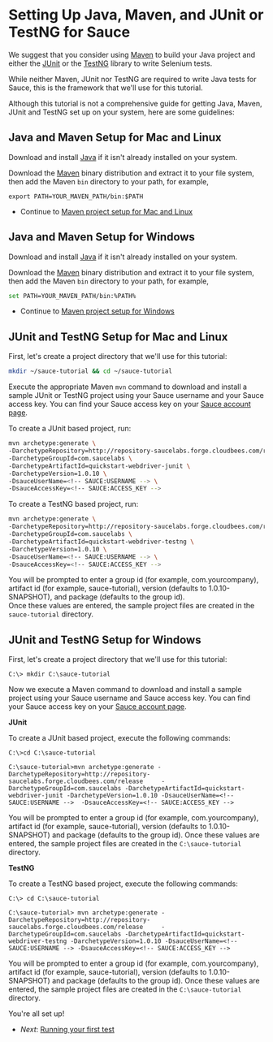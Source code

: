 Setting Up Java, Maven, and JUnit or TestNG for Sauce
=====

We suggest that you consider using [Maven](http://maven.apache.org) to build your Java project and either the 
[JUnit](http://www.junit.org) or the [TestNG](http://www.testng.org) library to write Selenium tests. 

While neither Maven, JUnit nor TestNG are required to write Java tests for Sauce, this is the framework that we'll 
use for this tutorial.

Although this tutorial is not a comprehensive guide for getting Java, Maven, JUnit and TestNG set up on your system, 
here are some guidelines:

<!-- SAUCE:BEGIN_PLATFORM:MAC|LINUX -->
Java and Maven Setup for Mac and Linux
---

Download and install [Java](http://www.java.com/en/download/index.jsp) if it isn't already installed on your system.

Download the [Maven](http://maven.apache.org/download.html) binary distribution and extract it to your file system, 
then add the Maven `bin` directory to your path, for example, 

    export PATH=YOUR_MAVEN_PATH/bin:$PATH

* Continue to [Maven project setup for Mac and Linux](#maven_mac)

<!-- SAUCE:END_PLATFORM -->

<!-- SAUCE:BEGIN_PLATFORM:WIN -->
Java and Maven Setup for Windows
---

Download and install [Java](http://www.java.com/en/download/index.jsp) if it isn't already installed on your system.

Download the [Maven](http://maven.apache.org/download.html) binary distribution and extract it to your file system, 
then add the Maven `bin` directory to your path, for example, 

```bash
set PATH=YOUR_MAVEN_PATH/bin:%PATH%
```

* Continue to [Maven project setup for Windows](#maven_win)

<!-- SAUCE:END_PLATFORM -->

<!-- SAUCE:BEGIN_PLATFORM:MAC|LINUX -->
<a id="maven_mac"></a><a id="maven_linux"></a>JUnit and TestNG Setup for Mac and Linux
---
First, let's create a project directory that we'll use for this tutorial:

```bash
mkdir ~/sauce-tutorial && cd ~/sauce-tutorial
```

Execute the appropriate Maven `mvn` command to download and install a sample JUnit or TestNG project using your Sauce username and your 
Sauce access key. You can find your Sauce access key on your [Sauce account page](https://saucelabs.com/account).

<!-- SAUCE:LOGIN -->

To create a JUnit based project, run:

```bash
mvn archetype:generate \
-DarchetypeRepository=http://repository-saucelabs.forge.cloudbees.com/release \
-DarchetypeGroupId=com.saucelabs \
-DarchetypeArtifactId=quickstart-webdriver-junit \
-DarchetypeVersion=1.0.10 \
-DsauceUserName=<!-- SAUCE:USERNAME --> \
-DsauceAccessKey=<!-- SAUCE:ACCESS_KEY -->
```

To create a TestNG based project, run:
    
```bash
mvn archetype:generate \
-DarchetypeRepository=http://repository-saucelabs.forge.cloudbees.com/release \
-DarchetypeGroupId=com.saucelabs \
-DarchetypeArtifactId=quickstart-webdriver-testng \
-DarchetypeVersion=1.0.10 \
-DsauceUserName=<!-- SAUCE:USERNAME --> \
-DsauceAccessKey=<!-- SAUCE:ACCESS_KEY -->
```

You will be prompted to enter a group id (for example, com.yourcompany), artifact id (for example, 
sauce-tutorial), version (defaults to 1.0.10-SNAPSHOT), and package (defaults to the group id).  
Once these values are entered, the sample project files are created in the `sauce-tutorial` directory.

<!-- SAUCE:END_PLATFORM -->

<!-- SAUCE:BEGIN_PLATFORM:WIN -->
<a id="maven_win"></a>JUnit and TestNG Setup for Windows
---
First, let's create a project directory that we'll use for this tutorial:

    C:\> mkdir C:\sauce-tutorial

Now we execute a Maven command to download and install a sample project using your Sauce username and Sauce access key. 
You can find your Sauce access key on your [Sauce account page](https://saucelabs.com/account).

**JUnit**

To create a JUnit based project, execute the following commands:

    C:\>cd C:\sauce-tutorial

    C:\sauce-tutorial>mvn archetype:generate -DarchetypeRepository=http://repository-saucelabs.forge.cloudbees.com/release     -DarchetypeGroupId=com.saucelabs -DarchetypeArtifactId=quickstart-webdriver-junit -DarchetypeVersion=1.0.10 -DsauceUserName=<!-- SAUCE:USERNAME -->  -DsauceAccessKey=<!-- SAUCE:ACCESS_KEY -->

You will be prompted to enter a group id (for example, com.yourcompany), artifact id (for example, 
sauce-tutorial), version (defaults to 1.0.10-SNAPSHOT) and package (defaults to the group id). 
Once these values are entered, the sample project files are created in the `C:\sauce-tutorial` directory.

**TestNG**

To create a TestNG based project, execute the following commands:
    
    C:\> cd C:\sauce-tutorial

    C:\sauce-tutorial> mvn archetype:generate -DarchetypeRepository=http://repository-saucelabs.forge.cloudbees.com/release     -DarchetypeGroupId=com.saucelabs -DarchetypeArtifactId=quickstart-webdriver-testng -DarchetypeVersion=1.0.10 -DsauceUserName=<!-- SAUCE:USERNAME --> -DsauceAccessKey=<!-- SAUCE:ACCESS_KEY -->

You will be prompted to enter a group id (for example, com.yourcompany), artifact id (for example, 
sauce-tutorial), version (defaults to 1.0.10-SNAPSHOT) and package (defaults to the group id). 
Once these values are entered, the sample project files are created in the `C:\sauce-tutorial` directory.

<!-- SAUCE:END_PLATFORM -->

You're all set up!

* _Next_: [Running your first test](##03-First-Test.md##)